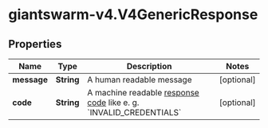 # giantswarm-v4.V4GenericResponse

## Properties
Name | Type | Description | Notes
------------ | ------------- | ------------- | -------------
**message** | **String** | A human readable message | [optional] 
**code** | **String** | A machine readable [response code](https://github.com/giantswarm/api-spec/blob/master/details/RESPONSE_CODES.md) like e. g. &#x60;INVALID_CREDENTIALS&#x60;  | [optional] 



